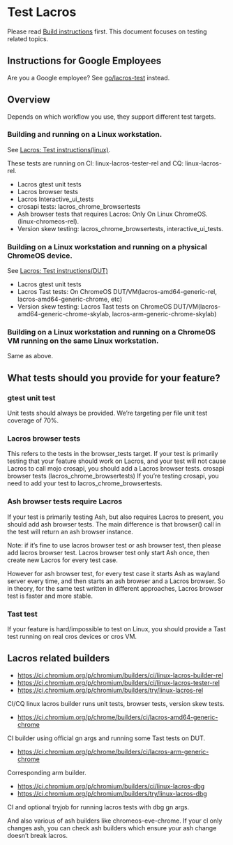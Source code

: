 # Test Lacros

Please read [Build instructions](build_instructions.md) first.
This document focuses on testing related topics.

## Instructions for Google Employees

Are you a Google employee? See
[go/lacros-test](https://goto.google.com/lacros-test) instead.


## Overview

Depends on which workflow you use, they support different test targets.

### Building and running on a Linux workstation.

  See [Lacros: Test instructions(linux)](test_linux_lacros.md).

  These tests are running on CI: linux-lacros-tester-rel and CQ: linux-lacros-rel.

*    Lacros gtest unit tests
*    Lacros browser tests
*    Lacros Interactive_ui_tests
*    crosapi tests: lacros_chrome_browsertests
*    Ash browser tests that requires Lacros: Only On Linux ChromeOS.
(linux-chromeos-rel).
*    Version skew testing: lacros_chrome_browsertests, interactive_ui_tests.

### Building on a Linux workstation and running on a physical ChromeOS device.

  See [Lacros: Test instructions(DUT)](test_dut_lacros.md)

*    Lacros gtest unit tests
*    Lacros Tast tests: On ChromeOS DUT/VM(lacros-amd64-generic-rel,
lacros-amd64-generic-chrome, etc)
*    Version skew testing:
     Lacros Tast tests on ChromeOS DUT/VM(lacros-amd64-generic-chrome-skylab,
lacros-arm-generic-chrome-skylab)

### Building on a Linux workstation and running on a ChromeOS VM running on the same Linux workstation.

  Same as above.

## What tests should you provide for your feature?

### gtest unit test

Unit tests should always be provided. We’re targeting per file unit test
coverage of 70%.

### Lacros browser tests

This refers to the tests in the browser_tests target. If your test is primarily
testing that your feature should work on Lacros, and your test will not cause
Lacros to call mojo crosapi, you should add a Lacros browser tests.
crosapi browser tests (lacros_chrome_browsertests)
If you’re testing crosapi, you need to add your test to
lacros_chrome_browsertests.

### Ash browser tests require Lacros

If your test is primarily testing Ash, but also requires Lacros to present,
you should add ash browser tests. The main difference is that browser() call
in the test will return an ash browser instance.

Note: if it’s fine to use lacros browser test or ash browser test, then please
add lacros browser test. Lacros browser test only start Ash once, then create
new Lacros for every test case.

However for ash browser test, for every test case it starts Ash as wayland
server every time, and then starts an ash browser and a Lacros browser. So in
theory, for the same test written in different approaches, Lacros browser test
is faster and more stable.

### Tast test

If your feature is hard/impossible to test on Linux, you should provide a Tast
test running on real cros devices or cros VM.

## Lacros related builders

*    https://ci.chromium.org/p/chromium/builders/ci/linux-lacros-builder-rel
*    https://ci.chromium.org/p/chromium/builders/ci/linux-lacros-tester-rel
*    https://ci.chromium.org/p/chromium/builders/try/linux-lacros-rel

CI/CQ linux lacros builder runs unit tests, browser tests, version skew tests.

*    https://ci.chromium.org/p/chrome/builders/ci/lacros-amd64-generic-chrome

CI builder using official gn args and running some Tast tests on DUT.

*    https://ci.chromium.org/p/chrome/builders/ci/lacros-arm-generic-chrome

Corresponding arm builder.

*    https://ci.chromium.org/p/chromium/builders/ci/linux-lacros-dbg
*    https://ci.chromium.org/p/chromium/builders/try/linux-lacros-dbg

CI and optional tryjob for running lacros tests with dbg gn args.

And also various of ash builders like chromeos-eve-chrome. If your cl only
changes ash, you can check ash builders which ensure your ash change doesn’t
break lacros.
